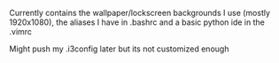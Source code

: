 Currently contains the wallpaper/lockscreen backgrounds I use (mostly 1920x1080), the aliases I have in .bashrc and a basic python ide in the .vimrc
  
Might push my .i3config later but its not customized enough
